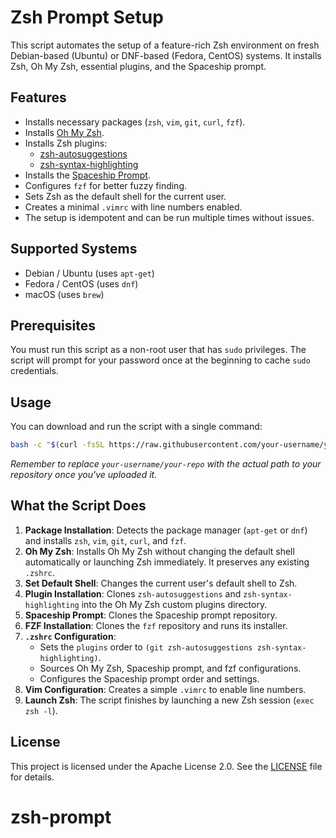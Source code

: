 # Zsh Prompt Setup

This script automates the setup of a feature-rich Zsh environment on fresh Debian-based (Ubuntu) or DNF-based (Fedora, CentOS) systems. It installs Zsh, Oh My Zsh, essential plugins, and the Spaceship prompt.

## Features

-   Installs necessary packages (`zsh`, `vim`, `git`, `curl`, `fzf`).
-   Installs [Oh My Zsh](https://ohmyz.sh/).
-   Installs Zsh plugins:
    -   [zsh-autosuggestions](https://github.com/zsh-users/zsh-autosuggestions)
    -   [zsh-syntax-highlighting](https://github.com/zsh-users/zsh-syntax-highlighting)
-   Installs the [Spaceship Prompt](https://spaceship-prompt.sh/).
-   Configures `fzf` for better fuzzy finding.
-   Sets Zsh as the default shell for the current user.
-   Creates a minimal `.vimrc` with line numbers enabled.
-   The setup is idempotent and can be run multiple times without issues.

## Supported Systems

-   Debian / Ubuntu (uses `apt-get`)
-   Fedora / CentOS (uses `dnf`)
-   macOS (uses `brew`)

## Prerequisites

You must run this script as a non-root user that has `sudo` privileges. The script will prompt for your password once at the beginning to cache `sudo` credentials.

## Usage

You can download and run the script with a single command:

```bash
bash -c "$(curl -fsSL https://raw.githubusercontent.com/your-username/your-repo/main/zsh-prompt.sh)"
```

*Remember to replace `your-username/your-repo` with the actual path to your repository once you've uploaded it.*

## What the Script Does

1.  **Package Installation**: Detects the package manager (`apt-get` or `dnf`) and installs `zsh`, `vim`, `git`, `curl`, and `fzf`.
2.  **Oh My Zsh**: Installs Oh My Zsh without changing the default shell automatically or launching Zsh immediately. It preserves any existing `.zshrc`.
3.  **Set Default Shell**: Changes the current user's default shell to Zsh.
4.  **Plugin Installation**: Clones `zsh-autosuggestions` and `zsh-syntax-highlighting` into the Oh My Zsh custom plugins directory.
5.  **Spaceship Prompt**: Clones the Spaceship prompt repository.
6.  **FZF Installation**: Clones the `fzf` repository and runs its installer.
7.  **`.zshrc` Configuration**:
    -   Sets the `plugins` order to `(git zsh-autosuggestions zsh-syntax-highlighting)`.
    -   Sources Oh My Zsh, Spaceship prompt, and fzf configurations.
    -   Configures the Spaceship prompt order and settings.
8.  **Vim Configuration**: Creates a simple `.vimrc` to enable line numbers.
9.  **Launch Zsh**: The script finishes by launching a new Zsh session (`exec zsh -l`).

## License

This project is licensed under the Apache License 2.0. See the [LICENSE](LICENSE) file for details.
# zsh-prompt
